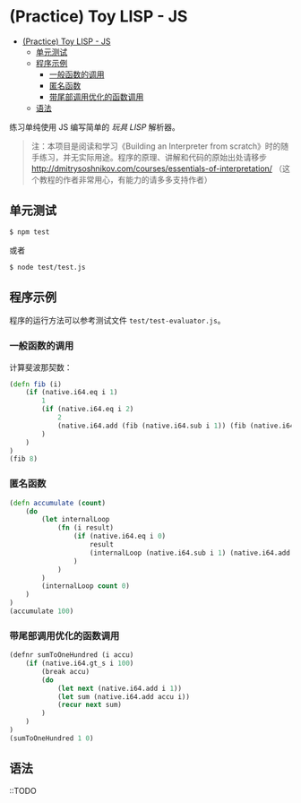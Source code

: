 # (Practice) Toy LISP - JS

<!-- @import "[TOC]" {cmd="toc" depthFrom=1 depthTo=6 orderedList=false} -->

<!-- code_chunk_output -->

- [(Practice) Toy LISP - JS](#practice-toy-lisp-js)
  - [单元测试](#单元测试)
  - [程序示例](#程序示例)
    - [一般函数的调用](#一般函数的调用)
    - [匿名函数](#匿名函数)
    - [带尾部调用优化的函数调用](#带尾部调用优化的函数调用)
  - [语法](#语法)

<!-- /code_chunk_output -->

练习单纯使用 JS 编写简单的 _玩具 LISP_ 解析器。

> 注：本项目是阅读和学习《Building an Interpreter from scratch》时的随手练习，并无实际用途。程序的原理、讲解和代码的原始出处请移步 http://dmitrysoshnikov.com/courses/essentials-of-interpretation/ （这个教程的作者非常用心，有能力的请多多支持作者）

## 单元测试

```bash
$ npm test
```

或者

```bash
$ node test/test.js
```

## 程序示例

程序的运行方法可以参考测试文件 `test/test-evaluator.js`。

### 一般函数的调用

计算斐波那契数：

```clojure
(defn fib (i)
    (if (native.i64.eq i 1)
        1
        (if (native.i64.eq i 2)
            2
            (native.i64.add (fib (native.i64.sub i 1)) (fib (native.i64.sub i 2)))
        )
    )
)
(fib 8)
```

### 匿名函数

```clojure
(defn accumulate (count)
    (do
        (let internalLoop
            (fn (i result)
                (if (native.i64.eq i 0)
                    result
                    (internalLoop (native.i64.sub i 1) (native.i64.add i result))
                )
            )
        )
        (internalLoop count 0)
    )
)
(accumulate 100)
```

### 带尾部调用优化的函数调用

```clojure
(defnr sumToOneHundred (i accu)
    (if (native.i64.gt_s i 100)
        (break accu)
        (do
            (let next (native.i64.add i 1))
            (let sum (native.i64.add accu i))
            (recur next sum)
        )
    )
)
(sumToOneHundred 1 0)
```

## 语法

::TODO
